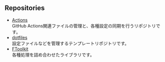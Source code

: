 ## Repositories

- [Actions](https://github.com/finphie/Actions)  
GitHub Actions関連ファイルの管理と、各種設定の同期を行うリポジトリです。
- [dotfiles](https://github.com/finphie/dotfiles)  
設定ファイルなどを管理するテンプレートリポジトリです。
- [FToolkit](https://github.com/finphie/FToolkit)  
各種処理を詰め合わせたライブラリです。
